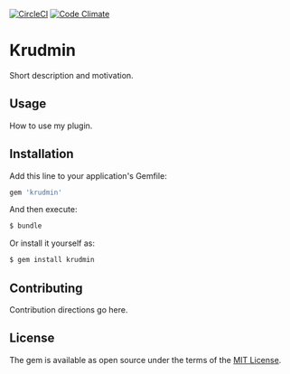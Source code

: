 [![CircleCI](https://img.shields.io/circleci/project/markmercedes/krudmin.svg)](https://circleci.com/gh/markmercedes/krudmin/tree/master)
[![Code Climate](https://codeclimate.com/github/markmercedes/krudmin/badges/gpa.svg)](https://codeclimate.com/github/markmercedes/krudmin)

# Krudmin
Short description and motivation.

## Usage
How to use my plugin.

## Installation
Add this line to your application's Gemfile:

```ruby
gem 'krudmin'
```

And then execute:
```bash
$ bundle
```

Or install it yourself as:
```bash
$ gem install krudmin
```

## Contributing
Contribution directions go here.

## License
The gem is available as open source under the terms of the [MIT License](http://opensource.org/licenses/MIT).
